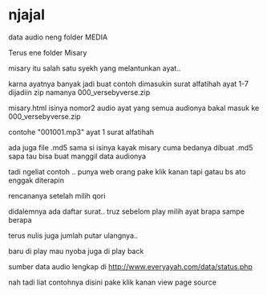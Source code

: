 # njajal

data audio neng folder MEDIA



Terus ene folder Misary
 

misary itu salah satu syekh yang melantunkan ayat..

karna ayatnya banyak jadi buat contoh dimasukin surat alfatihah ayat 1-7 
dijadiin zip  namanya 000_versebyverse.zip




misary.html isinya nomor2 audio ayat 
yang semua audionya bakal masuk ke 000_versebyverse.zip

contohe "001001.mp3"   ayat 1 surat alfatihah



ada juga file .md5 
sama si isinya kayak misary cuma bedanya dibuat .md5 
sapa tau bisa buat manggil data audionya



tadi ngeliat contoh .. punya web orang pake klik kanan tapi gatau bs ato enggak diterapin






rencananya 
setelah milih qori 

didalemnya ada daftar surat.. truz sebelom play 
milih ayat brapa sampe berapa

terus nulis juga jumlah putar ulangnya.. 

baru di play
mau nyoba juga di play back






sumber data audio lengkap di http://www.everyayah.com/data/status.php



nah  tadi  liat contohnya disini pake klik kanan view page source
